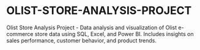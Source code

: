 # OLIST-STORE-ANALYSIS-PROJECT
Olist Store Analysis Project - Data analysis and visualization of Olist e-commerce store data using SQL, Excel, and Power BI. Includes insights on sales performance, customer behavior, and product trends.
